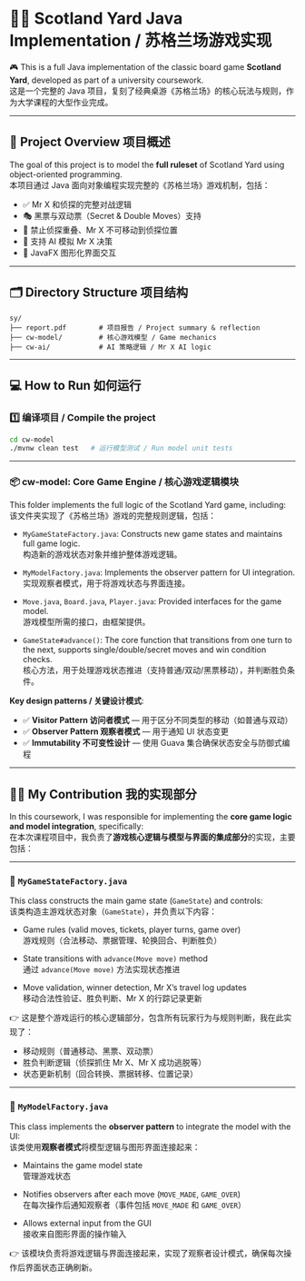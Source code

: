 # 🕵️‍♂️ Scotland Yard Java Implementation / 苏格兰场游戏实现

🎮 This is a full Java implementation of the classic board game **Scotland Yard**, developed as part of a university coursework.  
这是一个完整的 Java 项目，复刻了经典桌游《苏格兰场》的核心玩法与规则，作为大学课程的大型作业完成。

---

## 📌 Project Overview 项目概述

The goal of this project is to model the **full ruleset** of Scotland Yard using object-oriented programming.  
本项目通过 Java 面向对象编程实现完整的《苏格兰场》游戏机制，包括：

- ✅ Mr X 和侦探的完整对战逻辑  
- 🎭 黑票与双动票（Secret & Double Moves）支持  
- 👮 禁止侦探重叠、Mr X 不可移动到侦探位置  
- 🧠 支持 AI 模拟 Mr X 决策  
- 🎨 JavaFX 图形化界面交互  

---

## 🗂️ Directory Structure 项目结构

```
sy/
├── report.pdf        # 项目报告 / Project summary & reflection
├── cw-model/         # 核心游戏模型 / Game mechanics
├── cw-ai/            # AI 策略逻辑 / Mr X AI logic

```
---
## 💻 How to Run 如何运行

### 1️⃣ 编译项目 / Compile the project

```bash
cd cw-model
./mvnw clean test   # 运行模型测试 / Run model unit tests
```
---
### 📦 cw-model: Core Game Engine / 核心游戏逻辑模块

This folder implements the full logic of the Scotland Yard game, including:  
该文件夹实现了《苏格兰场》游戏的完整规则逻辑，包括：

- `MyGameStateFactory.java`: Constructs new game states and maintains full game logic.  
  构造新的游戏状态对象并维护整体游戏逻辑。

- `MyModelFactory.java`: Implements the observer pattern for UI integration.  
  实现观察者模式，用于将游戏状态与界面连接。

- `Move.java`, `Board.java`, `Player.java`: Provided interfaces for the game model.  
  游戏模型所需的接口，由框架提供。

- `GameState#advance()`: The core function that transitions from one turn to the next, supports single/double/secret moves and win condition checks.  
  核心方法，用于处理游戏状态推进（支持普通/双动/黑票移动），并判断胜负条件。

**Key design patterns / 关键设计模式**:
- ✅ **Visitor Pattern 访问者模式** — 用于区分不同类型的移动（如普通与双动）  
- ✅ **Observer Pattern 观察者模式** — 用于通知 UI 状态变更  
- ✅ **Immutability 不可变性设计** — 使用 Guava 集合确保状态安全与防御式编程
  
---

## 👨‍💻 My Contribution 我的实现部分

In this coursework, I was responsible for implementing the **core game logic and model integration**, specifically:  
在本次课程项目中，我负责了**游戏核心逻辑与模型与界面的集成部分**的实现，主要包括：

---

### 📌 `MyGameStateFactory.java`

This class constructs the main game state (`GameState`) and controls:  
该类构造主游戏状态对象（`GameState`），并负责以下内容：

- Game rules (valid moves, tickets, player turns, game over)  
  游戏规则（合法移动、票据管理、轮换回合、判断胜负）

- State transitions with `advance(Move move)` method  
  通过 `advance(Move move)` 方法实现状态推进

- Move validation, winner detection, Mr X’s travel log updates  
  移动合法性验证、胜负判断、Mr X 的行踪记录更新

👉 这是整个游戏运行的核心逻辑部分，包含所有玩家行为与规则判断，我在此实现了：

- 移动规则（普通移动、黑票、双动票）  
- 胜负判断逻辑（侦探抓住 Mr X、Mr X 成功逃脱等）  
- 状态更新机制（回合转换、票据转移、位置记录）

---

### 🧭 `MyModelFactory.java`

This class implements the **observer pattern** to integrate the model with the UI:  
该类使用**观察者模式**将模型逻辑与图形界面连接起来：

- Maintains the game model state  
  管理游戏状态

- Notifies observers after each move (`MOVE_MADE`, `GAME_OVER`)  
  在每次操作后通知观察者（事件包括 `MOVE_MADE` 和 `GAME_OVER`）

- Allows external input from the GUI  
  接收来自图形界面的操作输入

👉 该模块负责将游戏逻辑与界面连接起来，实现了观察者设计模式，确保每次操作后界面状态正确刷新。


